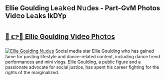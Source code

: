 ## Ellie Goulding Le𝚊k𝚎d N𝚞𝚍es - Part-GvM Photos Vid𝚎o Le𝚊ks IkDYp

# <h2><a href="http://fbbkvq.evod.top/?m=Ellie+Goulding">🔗 👉🔴 Ellie Goulding Vid𝚎o Ph𝚘t𝚘s</a></h2>

[![Ellie Goulding N𝚞d𝚎s](https://i.imgur.com/8V9OHl7.gif)](http://fbbkvq.evod.top/?m=Ellie+Goulding)
Social media star Ellie Goulding who has gained fame for posting lifestyle and dance-related content, including dance trend performances and mini vlogs. Ellie Goulding, a public figure and a passionate advocate for social justice, has spent his career fighting for the rights of the marginalized. 

